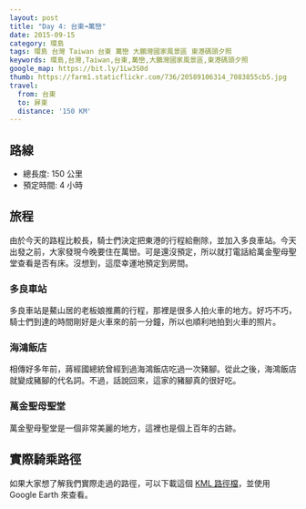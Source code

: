 ```yaml
---
layout: post
title: "Day 4: 台東➟萬巒"
date: 2015-09-15
category: 環島
tags: 環島 台灣 Taiwan 台東 萬巒 大鵬灣國家風景區 東港碼頭夕照
keywords: 環島,台灣,Taiwan,台東,萬巒,大鵬灣國家風景區,東港碼頭夕照
google_map: https://bit.ly/1Lw3S0d
thumb: https://farm1.staticflickr.com/736/20589106314_7083855cb5.jpg
travel:
  from: 台東
  to: 屏東
  distance: '150 KM'
---
```


## 路線

- 總長度: 150 公里
- 預定時間: 4 小時

## 旅程

由於今天的路程比較長，騎士們決定把東港的行程給刪除，並加入多良車站。今天出發之前，大家發現今晚要住在萬巒。可是還沒預定，所以就打電話給萬金聖母聖堂查看是否有床。沒想到，這麼幸運地預定到房間。

### 多良車站

多良車站是鰲山居的老板娘推薦的行程，那裡是很多人拍火車的地方。好巧不巧，騎士們到達的時間剛好是火車來的前一分鐘，所以也順利地拍到火車的照片。

### 海鴻飯店

相傳好多年前，蔣經國總統曾經到過海鴻飯店吃過一次豬腳。從此之後，海鴻飯店就變成豬腳的代名詞。不過，話說回來，這家的豬腳真的很好吃。

### 萬金聖母聖堂

萬金聖母聖堂是一個非常美麗的地方，這裡也是個上百年的古跡。

## 實際騎乘路徑

如果大家想了解我們實際走過的路徑，可以下載這個 <a href="https://bit.ly/1Lept1w" alt="KML 路徑檔" target="_blank">KML 路徑檔</a>，並使用 Google Earth 來查看。

